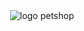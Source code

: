 <!DOCTYPE html>
<html lang="en">
<head>
    <meta charset="UTF-8">
    <meta http-equiv="X-UA-Compatible" content="IE=edge">
    <meta name="viewport" content="width=device-width, initial-scale=1.0">
    <title> wpet shop site </title>
</head>
<body>
       <header>
        <img src="pet shop e veterinária.png" alt="logo petshop">
    </header>
</body>
</html>

